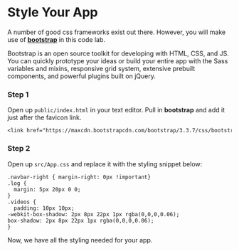 # Style Your App

A number of good css frameworks exist out there. However, you will make use of **[bootstrap](https://getbootstrap.com/)** in this code lab.

Bootstrap is an open source toolkit for developing with HTML, CSS, and JS. You can quickly prototype your ideas or build your entire app with the Sass variables and mixins, responsive grid system, extensive prebuilt components, and powerful plugins built on jQuery.

### Step 1

Open up `public/index.html` in your text editor. Pull in **bootstrap** and add it just after the favicon link.

```code
<link href="https://maxcdn.bootstrapcdn.com/bootstrap/3.3.7/css/bootstrap.min.css" rel="stylesheet" />
```

### Step 2

Open up `src/App.css` and replace it with the styling snippet below:

```code
.navbar-right { margin-right: 0px !important}
.log {
  margin: 5px 20px 0 0;
}
.videos {
  padding: 10px 10px;
-webkit-box-shadow: 2px 8px 22px 1px rgba(0,0,0,0.06); 
box-shadow: 2px 8px 22px 1px rgba(0,0,0,0.06);
}
```

Now, we have all the styling needed for your app.
